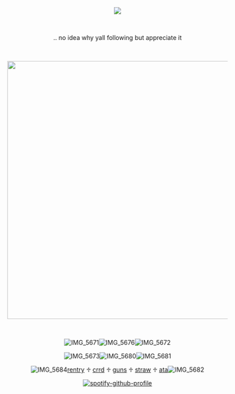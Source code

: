 <div align="center">
<img src="https://komarev.com/ghpvc/?username=vamqz&color=b00b69&style=plastic&label=ㅤstalkers&base=0">

⠀⠀
⠀⠀

.. no idea why yall following but appreciate it

⠀⠀⠀⠀





<img width="590" src="https://github.com/user-attachments/assets/46be7887-ecb5-4eaa-87f2-d57498e1cedd"/>


⠀⠀⠀⠀⠀⠀⠀


![IMG_5671](https://github.com/user-attachments/assets/f7965f43-725d-4bf4-9872-97a6c47d1242)![IMG_5676](https://github.com/user-attachments/assets/99f746af-d0ec-4e6c-aff0-0ae9e3c59e57)![IMG_5672](https://github.com/user-attachments/assets/196b4155-5e4c-4f44-a66d-a5c61eedc77a)



![IMG_5673](https://github.com/user-attachments/assets/170e7444-07f9-4255-85c0-88040daf0f05)![IMG_5680](https://github.com/user-attachments/assets/31000b6e-5434-4105-9dfd-a23b49a3cef3)![IMG_5681](https://github.com/user-attachments/assets/b422f04c-0cc1-4002-b3c8-24a8d06984ba)




![IMG_5684](https://github.com/user-attachments/assets/72577599-9fa4-49a6-ad25-22f994a88a48)[rentry](https://rentry.co/phych1c) ♱ [crrd](https://vqmqz.carrd.co) ♱ [guns](https://guns.lol/vamqz) ♱ [straw](https://kira4.straw.page) ♱ [ata](https://vamqz.atabook.org/)![IMG_5682](https://github.com/user-attachments/assets/b8d0c47d-82a7-4937-8725-198c9fde351a)




[![spotify-github-profile](https://spotify-github-profile.kittinanx.com/api/view?uid=31p7k4lkdecbilvh5rthmgvkujm4&cover_image=true&theme=novatorem&show_offline=true&background_color=121212&interchange=true&bar_color=b00b69&bar_color_cover=false)](https://spotify-github-profile.kittinanx.com/api/view?uid=31p7k4lkdecbilvh5rthmgvkujm4&redirect=true)



